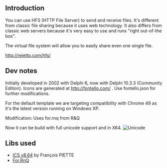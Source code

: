 ## Introduction
You can use HFS (HTTP File Server) to send and receive files.
It's different from classic file sharing because it uses web technology.
It also differs from classic web servers because it's very easy to use and runs "right out-of-the box".

The virtual file system will allow you to easily share even one single file.


http://rejetto.com/hfs/

## Dev notes
Initially developed in 2002 with Delphi 6, now with Delphi 10.3.3 (Community Edition).
Icons are generated at http://fontello.com/ . Use fontello.json for further modifications.

For the default template we are targeting compatibility with Chrome 49 as it's the latest version running on Windows XP.

Modification:
Uses for.rnq from R&Q

Now it can be build with full unicode support and in X64.
<img src="https://rnq.ru/forum/attachment/1977" alt="Unicode">

## Libs used
- [ICS v8.64](http://www.overbyte.be) by François PIETTE 
- [For.RnQ](https://github.com/drapid/rnq/tree/master/for.RnQ)
